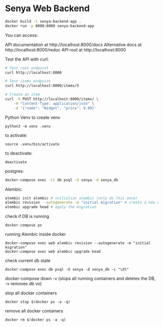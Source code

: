 # Senya Web Backend

```bash
docker build -t senya-backend-app .
docker run -p 8000:8000 senya-backend-app
```

You can access:

API documentation at http://localhost:8000/docs
Alternative docs at http://localhost:8000/redoc
API root at http://localhost:8000

Test the API with curl:
```bash
# Test root endpoint
curl http://localhost:8000

# Test items endpoint
curl http://localhost:8000/items/5

# Create an item
curl -X POST http://localhost:8000/items/ \
    -H "Content-Type: application/json" \
    -d '{"name": "Widget", "price": 9.99}'
```


Python Venv
to create venv
```
python3 -m venv .venv
```
to activate:
```
source .venv/bin/activate
```
to deactivate:
```
deactivate
```

postgres:
```bash
docker-compose exec -it db psql -U senya -d senya_db
```

Alembic:
```bash
alembic init alembic # initialize alembic (only do this once)
alembic revision --autogenerate -m "initial migration" # create a new migration
alembic upgrade head # apply the migration
```

check if DB is running
```
docker-compose ps
```

running Alembic inside docker
```
docker-compose exec web alembic revision --autogenerate -m "initial migration"
docker-compose exec web alembic upgrade head
```
check current db state
```
docker-compose exec db psql -U senya -d senya_db -c "\dt"
```

docker-compose down -v (stops all running containers and deletes the DB, -v removes db vo)

stop all docker containers
```
docker stop $(docker ps -a -q)
```
remove all docker containers
```
docker rm $(docker ps -a -q)
```